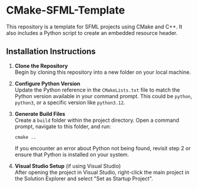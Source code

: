 
# CMake-SFML-Template
This repository is a template for SFML projects using CMake and C++. It also includes a Python script to create an embedded resource header.

## Installation Instructions

1. **Clone the Repository**  
   Begin by cloning this repository into a new folder on your local machine.

2. **Configure Python Version**  
   Update the Python reference in the `CMakeLists.txt` file to match the Python version available in your command prompt. This could be `python`, `python3`, or a specific version like `python3.12`.

3. **Generate Build Files**  
   Create a `build` folder within the project directory. Open a command prompt, navigate to this folder, and run:
   ```
   cmake ..
   ```
   If you encounter an error about Python not being found, revisit step 2 or ensure that Python is installed on your system.

4. **Visual Studio Setup** (if using Visual Studio)  
   After opening the project in Visual Studio, right-click the main project in the Solution Explorer and select "Set as Startup Project".
